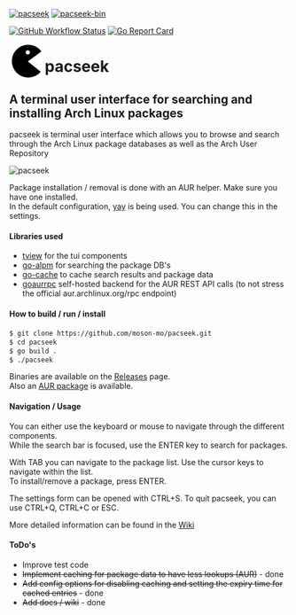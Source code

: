 [![pacseek](https://img.shields.io/static/v1?label=pacseek&message=v1.4.0-1&color=1793d1&style=for-the-badge&logo=archlinux)](https://aur.archlinux.org/packages/pacseek/)
[![pacseek-bin](https://img.shields.io/static/v1?label=pacseek-bin&message=v1.4.0-1&color=1793d1&style=for-the-badge&logo=archlinux)](https://aur.archlinux.org/packages/pacseek-bin/)

[![GitHub Workflow Status](https://img.shields.io/github/workflow/status/moson-mo/pacseek/Build)](https://github.com/moson-mo/pacseek/actions) 
[![Go Report Card](https://goreportcard.com/badge/github.com/moson-mo/pacseek)](https://goreportcard.com/report/github.com/moson-mo/pacseek)

<img src="/assets/pacseek.png" align="left" width="64"/>

# pacseek
## A terminal user interface for searching and installing Arch Linux packages

pacseek is terminal user interface which allows you to browse and search through the Arch Linux package databases as well as the Arch User Repository  

![pacseek](https://github.com/moson-mo/pacseek/blob/main/assets/pacseek_animation.gif?raw=true?inline=true)

Package installation / removal is done with an AUR helper. Make sure you have one installed.  
In the default configuration, [yay](https://github.com/Jguer/yay) is being used. You can change this in the settings.  

#### Libraries used

* [tview](https://github.com/rivo/tview) for the tui components
* [go-alpm](https://github.com/Jguer/go-alpm) for searching the package DB's
* [go-cache](https://github.com/patrickmn/go-cache) to cache search results and package data
* [goaurrpc](https://github.com/moson-mo/goaurrpc) self-hosted backend for the AUR REST API calls (to not stress the official aur.archlinux.org/rpc endpoint)

#### How to build / run / install

```
$ git clone https://github.com/moson-mo/pacseek.git
$ cd pacseek
$ go build .
$ ./pacseek
```

Binaries are available on the [Releases](https://github.com/moson-mo/pacseek/releases/) page.  
Also an [AUR package](https://aur.archlinux.org/packages/pacseek/) is available.

#### Navigation / Usage

You can either use the keyboard or mouse to navigate through the different components.  
While the search bar is focused, use the ENTER key to search for packages.  

With TAB you can navigate to the package list. Use the cursor keys to navigate within the list.  
To install/remove a package, press ENTER.  

The settings form can be opened with CTRL+S.
To quit pacseek, you can use CTRL+Q, CTRL+C or ESC.

More detailed information can be found in the [Wiki](https://github.com/moson-mo/pacseek/wiki/)


#### ToDo's

* Improve test code
* ~~Implement caching for package data to have less lookups (AUR)~~ - done
* ~~Add config options for disabling caching and setting the expiry time for cached entries~~ - done
* ~~Add docs / wiki~~ - done